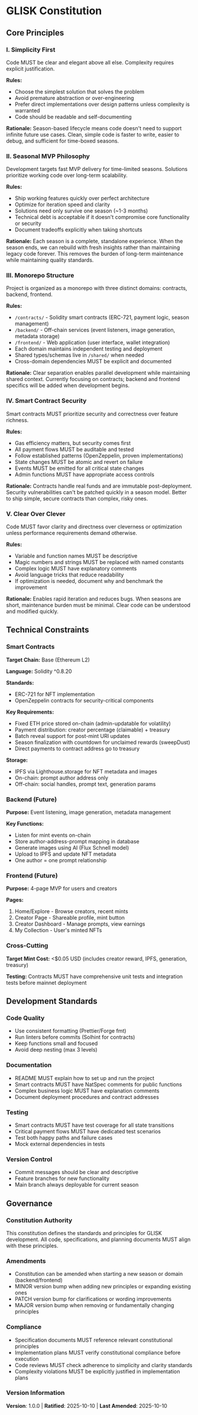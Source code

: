 <!--
SYNC IMPACT REPORT
==================
Version Change: Initial → 1.0.0
Created: 2025-10-10
Change Type: Initial constitution creation

Principles Added:
- I. Simplicity First
- II. Seasonal MVP Philosophy
- III. Monorepo Structure
- IV. Smart Contract Security
- V. Clear Over Clever

Sections Added:
- Core Principles (5 principles)
- Technical Constraints
- Development Standards
- Governance

Templates Status:
- ✅ plan-template.md (reviewed - constitution check section compatible)
- ✅ spec-template.md (reviewed - requirements align with principles)
- ✅ tasks-template.md (reviewed - task structure supports principles)

Follow-up TODOs:
- None - all placeholders filled
-->

# GLISK Constitution

## Core Principles

### I. Simplicity First

Code MUST be clear and elegant above all else. Complexity requires explicit justification.

**Rules:**
- Choose the simplest solution that solves the problem
- Avoid premature abstraction or over-engineering
- Prefer direct implementations over design patterns unless complexity is warranted
- Code should be readable and self-documenting

**Rationale:** Season-based lifecycle means code doesn't need to support infinite future use cases. Clean, simple code is faster to write, easier to debug, and sufficient for time-boxed seasons.

### II. Seasonal MVP Philosophy

Development targets fast MVP delivery for time-limited seasons. Solutions prioritize working code over long-term scalability.

**Rules:**
- Ship working features quickly over perfect architecture
- Optimize for iteration speed and clarity
- Solutions need only survive one season (~1-3 months)
- Technical debt is acceptable if it doesn't compromise core functionality or security
- Document tradeoffs explicitly when taking shortcuts

**Rationale:** Each season is a complete, standalone experience. When the season ends, we can rebuild with fresh insights rather than maintaining legacy code forever. This removes the burden of long-term maintenance while maintaining quality standards.

### III. Monorepo Structure

Project is organized as a monorepo with three distinct domains: contracts, backend, frontend.

**Rules:**
- `/contracts/` - Solidity smart contracts (ERC-721, payment logic, season management)
- `/backend/` - Off-chain services (event listeners, image generation, metadata storage)
- `/frontend/` - Web application (user interface, wallet integration)
- Each domain maintains independent testing and deployment
- Shared types/schemas live in `/shared/` when needed
- Cross-domain dependencies MUST be explicit and documented

**Rationale:** Clear separation enables parallel development while maintaining shared context. Currently focusing on contracts; backend and frontend specifics will be added when development begins.

### IV. Smart Contract Security

Smart contracts MUST prioritize security and correctness over feature richness.

**Rules:**
- Gas efficiency matters, but security comes first
- All payment flows MUST be auditable and tested
- Follow established patterns (OpenZeppelin, proven implementations)
- State changes MUST be atomic and revert on failure
- Events MUST be emitted for all critical state changes
- Admin functions MUST have appropriate access controls

**Rationale:** Contracts handle real funds and are immutable post-deployment. Security vulnerabilities can't be patched quickly in a season model. Better to ship simple, secure contracts than complex, risky ones.

### V. Clear Over Clever

Code MUST favor clarity and directness over cleverness or optimization unless performance requirements demand otherwise.

**Rules:**
- Variable and function names MUST be descriptive
- Magic numbers and strings MUST be replaced with named constants
- Complex logic MUST have explanatory comments
- Avoid language tricks that reduce readability
- If optimization is needed, document why and benchmark the improvement

**Rationale:** Enables rapid iteration and reduces bugs. When seasons are short, maintenance burden must be minimal. Clear code can be understood and modified quickly.

## Technical Constraints

### Smart Contracts

**Target Chain:** Base (Ethereum L2)

**Language:** Solidity ^0.8.20

**Standards:**
- ERC-721 for NFT implementation
- OpenZeppelin contracts for security-critical components

**Key Requirements:**
- Fixed ETH price stored on-chain (admin-updatable for volatility)
- Payment distribution: creator percentage (claimable) + treasury
- Batch reveal support for post-mint URI updates
- Season finalization with countdown for unclaimed rewards (sweepDust)
- Direct payments to contract address go to treasury

**Storage:**
- IPFS via Lighthouse.storage for NFT metadata and images
- On-chain: prompt author address only
- Off-chain: social handles, prompt text, generation params

### Backend (Future)

**Purpose:** Event listening, image generation, metadata management

**Key Functions:**
- Listen for mint events on-chain
- Store author-address-prompt mapping in database
- Generate images using AI (Flux Schnell model)
- Upload to IPFS and update NFT metadata
- One author = one prompt relationship

### Frontend (Future)

**Purpose:** 4-page MVP for users and creators

**Pages:**
1. Home/Explore - Browse creators, recent mints
2. Creator Page - Shareable profile, mint button
3. Creator Dashboard - Manage prompts, view earnings
4. My Collection - User's minted NFTs

### Cross-Cutting

**Target Mint Cost:** <$0.05 USD (includes creator reward, IPFS, generation, treasury)

**Testing:** Contracts MUST have comprehensive unit tests and integration tests before mainnet deployment

## Development Standards

### Code Quality

- Use consistent formatting (Prettier/Forge fmt)
- Run linters before commits (Solhint for contracts)
- Keep functions small and focused
- Avoid deep nesting (max 3 levels)

### Documentation

- README MUST explain how to set up and run the project
- Smart contracts MUST have NatSpec comments for public functions
- Complex business logic MUST have explanation comments
- Document deployment procedures and contract addresses

### Testing

- Smart contracts MUST have test coverage for all state transitions
- Critical payment flows MUST have dedicated test scenarios
- Test both happy paths and failure cases
- Mock external dependencies in tests

### Version Control

- Commit messages should be clear and descriptive
- Feature branches for new functionality
- Main branch always deployable for current season

## Governance

### Constitution Authority

This constitution defines the standards and principles for GLISK development. All code, specifications, and planning documents MUST align with these principles.

### Amendments

- Constitution can be amended when starting a new season or domain (backend/frontend)
- MINOR version bump when adding new principles or expanding existing ones
- PATCH version bump for clarifications or wording improvements
- MAJOR version bump when removing or fundamentally changing principles

### Compliance

- Specification documents MUST reference relevant constitutional principles
- Implementation plans MUST verify constitutional compliance before execution
- Code reviews MUST check adherence to simplicity and clarity standards
- Complexity violations MUST be explicitly justified in implementation plans

### Version Information

**Version**: 1.0.0 | **Ratified**: 2025-10-10 | **Last Amended**: 2025-10-10
